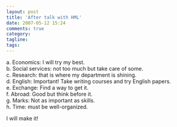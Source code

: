 ```yaml
---
layout: post
title: 'After talk with HML'
date: 2007-05-12 15:24
comments: true
category: 
tagline: 
tags:
---
```

    

a. Economics: I will try my best.  
b. Social services: not too much but take care of some.  
c. Research: that is where my department is shining.  
d. English: Important! Take writing courses and try English papers.  
e. Exchange: Find a way to get it.  
f. Abroad: Good but think before it.  
g. Marks: Not as important as skills.  
h. Time: must be well-organized.  
  
I will make it!  

